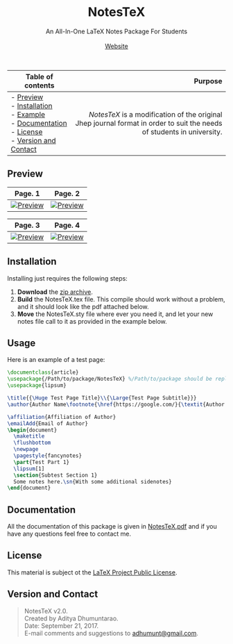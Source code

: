 <p align="center">

  <h1 align="center">NotesTeX</h1>

  <p align="center">
    An All-In-One LaTeX Notes Package For Students
    <br>
    <br>
    <a href="http://geodesick.com/">Website</a>
  </p>
</p>
<br>

| Table of contents | Purpose | 
| ------------- |-------------:|
| - [Preview](#preview) <br> - [Installation](#installation) <br> - [Example](#example) <br> - [Documentation](#documentation) <br> - [License](#license) <br> - [Version and Contact](#version-and-contact) | _NotesTeX_ is a modification of the original Jhep journal format in order to suit the needs of students in university. |

## Preview
| Page. 1 | Page. 2 |
|:---:|:---:|
| [![Preview](https://raw.githubusercontent.com/adhumunt/NotesTeX/master/Sample/Sample1.png)](https://raw.githubusercontent.com/adhumunt/NotesTeX/master/Sample/Sample1.pdf)  | [![Preview](https://raw.githubusercontent.com/adhumunt/NotesTeX/master/Sample/Sample2.png)](https://raw.githubusercontent.com/adhumunt/NotesTeX/master/Sample/Sample2.pdf) |

| Page. 3 | Page. 4 |
|:---:|:---:|
| [![Preview](https://raw.githubusercontent.com/adhumunt/NotesTeX/master/Sample/Sample3.png)](https://raw.githubusercontent.com/adhumunt/NotesTeX/master/Sample/Sample3.pdf)  | [![Preview](https://raw.githubusercontent.com/adhumunt/NotesTeX/master/Sample/Sample4.png)](https://raw.githubusercontent.com/adhumunt/NotesTeX/master/Sample/Sample4.pdf) |

## Installation
Installing just requires the following steps:

1. **Download** the [zip archive](NoTeX.zip).
2. **Build** the NotesTeX.tex file. This compile should work without a problem, and it should look like the pdf attached below.
3. **Move** the NotesTeX.sty file where ever you need it, and let your new notes file call to it as provided in the example below.

## Usage
Here is an example of a test page:

```latex
\documentclass{article}
\usepackage{/Path/to/package/NotesTeX} %/Path/to/package should be replaced with package location
\usepackage{lipsum}

\title{{\Huge Test Page Title}\\{\Large{Test Page Subtitle}}}
\author{Author Name\footnote{\href{https://google.com/}{\textit{Author Website}}}}

\affiliation{Affiliation of Author}
\emailAdd{Email of Author}
\begin{document}
  \maketitle
  \flushbottom
  \newpage
  \pagestyle{fancynotes}
  \part{Test Part 1}
  \lipsum[1]
  \section{Subtest Section 1}
  Some notes here.\sn{With some additional sidenotes}
\end{document}
```

## Documentation
All the documentation of this package is given in [NotesTeX.pdf](NoTeX/NotesTeX.pdf) and if you have any questions feel free to contact me.

## License
This material is subject ot the [LaTeX Project Public License](LICENSE).

## Version and Contact

> NotesTeX v2.0.  
> Created by Aditya Dhumuntarao.  
> Date: September 21, 2017.  
> E-mail comments and suggestions to adhumunt@gmail.com.  